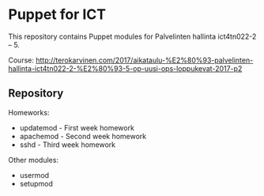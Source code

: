 Puppet for ICT
==============

This repository contains Puppet modules for Palvelinten hallinta ict4tn022-2 – 5.

Course: http://terokarvinen.com/2017/aikataulu-%E2%80%93-palvelinten-hallinta-ict4tn022-2-%E2%80%93-5-op-uusi-ops-loppukevat-2017-p2

## Repository

Homeworks:

- updatemod - First week homework
- apachemod - Second week homework
- sshd - Third week homework

Other modules:

- usermod
- setupmod
